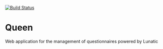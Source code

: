 [![Build Status](https://travis-ci.org/InseeFr/Queen.svg?branch=master)](https://travis-ci.org/InseeFr/Queen)

# Queen
Web application for the management of questionnaires powered by Lunatic
